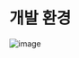 # 개발 환경
![image](https://github.com/ROIIVELAB/CAKitViewer-in-Linux_for-USB-Camera/assets/165998118/ab86ac52-4dbc-4323-a345-f369619706a3)

